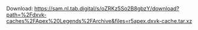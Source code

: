 Download: https://sam.nl.tab.digital/s/oZRKz5So2B8gbzY/download?path=%2Fdxvk-caches%2FApex%20Legends%2FArchive&files=r5apex.dxvk-cache.tar.xz
